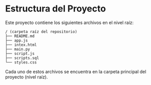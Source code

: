 # Estructura del Proyecto

Este proyecto contiene los siguientes archivos en el nivel raíz:

    / (carpeta raíz del repositorio)
    ├── README.md
    ├── app.js
    ├── intex.html
    ├── main.py
    ├── script.js
    ├── scripts.sql
    └── styles.css

Cada uno de estos archivos se encuentra en la carpeta principal del
proyecto (nivel raíz).
